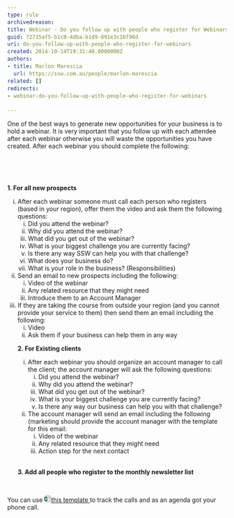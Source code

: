 ```yaml
---
type: rule
archivedreason: 
title: Webinar - Do you follow up with people who register for Webinars?
guid: 72715af5-b1c0-4dba-b1d9-891e3c16f98d
uri: do-you-follow-up-with-people-who-register-for-webinars
created: 2014-10-14T19:31:40.0000000Z
authors:
- title: Marlon Marescia
  url: https://ssw.com.au/people/marlon-marescia
related: []
redirects:
- webinar-do-you-follow-up-with-people-who-register-for-webinars

---
```



<p>One of the best ways to generate new opportunities for your business is to hold a webinar. It is very important that you follow up with each attendee after each webinar otherwise you will waste the opportunities you have created. After each webinar you should complete the following:<br></p>
<br><excerpt class='endintro'></excerpt><br>
​ 
<p> 
   <strong>1. For all new prospects</strong></p><ol style="list-style-type:lower-roman;"><li>After each webinar someone must call each person who registers (based in your region), offer them the video and ask them the following questions:​ 
      <ol style="list-style-type:lower-roman;"><li>Did you attend the webinar? </li><li>Why did you attend the webinar?</li><li>What did you get out of the webinar? </li><li>What is your biggest challenge you are currently facing? </li><li>Is there any way SSW can help you with that challenge? </li><li>What does your business do?</li><li>What is your role in the business? (Responsibilities) </li></ol></li><li>Send an email to new prospects including the following:<ol style="list-style-type:lower-roman;"><li>Video of the webinar </li><li>Any related resource that they might need </li><li>Introduce them to an Account Manager</li></ol></li><li>If they are taking the course from outside your region (and you cannot provide your service to them) then send them an email including the following:<ol style="list-style-type:lower-roman;"><li>Video </li><li>Ask them if your business can help them in any way</li></ol></li><p> 
      <strong>2. For Existing clients</strong></p><ol style="list-style-type:lower-roman;"><li>After each webinar you should organize an account manager to call the client; the account manager will ask the following questions:<ol style="list-style:lower-roman;"><li>Did you attend the webinar? </li><li>Why did you attend the webinar?</li><li>What did you get out of the webinar? </li><li>What is your biggest challenge you are currently facing? </li><li>Is there any way our business can help you with that challenge? </li></ol></li><li>The account manager will send an email including the following (marketing should provide the account manager with the template for this email:<ol style="list-style:lower-roman;"><li>Video of the webinar </li><li>Any related resource that they might need </li><li>Action step for the next contact </li></ol></li></ol>​ 
   <p> 
      <strong>3. Add all people who register to the monthly newsletter list </strong></p> ​</ol><p>You can use <a href="/Documents/Webinar-Follow-up-template.xlsx"> <img class="ms-asset-icon ms-rtePosition-4" src="icxlsx.png" alt="" />this template </a> to track the calls and as an agenda got your phone call.</p>​​


